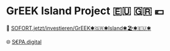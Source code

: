 # GrEEK Island Project 🇪🇺 🇬🇷 💶

🌱 [SOFORT.jetzt/investieren/GrEEK✱🇬🇷✱Island✱🏖️✱🇪🇺✱](https://sofort.jetzt/spenden/GrEEK-Island)

🌐 [S€PA.digital](https://SEPA.digital)
